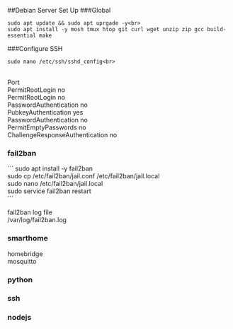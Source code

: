 ##Debian Server Set Up
###Global
```
sudo apt update && sudo apt uprgade -y<br>
sudo apt install -y mosh tmux htop git curl wget unzip zip gcc build-essential make
```
###Configure SSH
```
sudo nano /etc/ssh/sshd_config<br>
```
<br>
Port<br>
PermitRootLogin no<br>
PermitRootLogin no<br>
PasswordAuthentication no<br>
PubkeyAuthentication yes<br>
PasswordAuthentication no<br>
PermitEmptyPasswords no<br>
ChallengeResponseAuthentication no<br>

<h3>fail2ban</h3>
```
sudo apt install -y fail2ban<br>
sudo cp /etc/fail2ban/jail.conf /etc/fail2ban/jail.local<br>
sudo nano /etc/fail2ban/jail.local<br>
sudo service fail2ban restart<br>
```

fail2ban log file<br>
/var/log/fail2ban.log<br>


<h3>smarthome</h3>
homebridge<br>
mosquitto

<h3>python</h3>

<h3>ssh</h3>

<h3>nodejs</h3>



